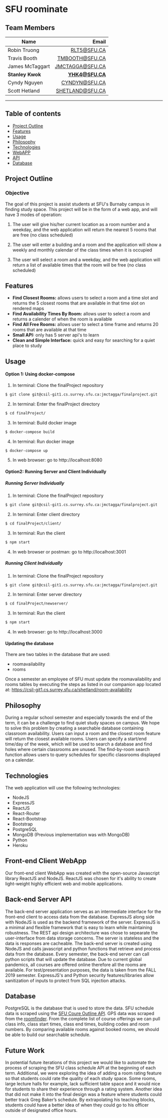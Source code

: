 # SFU roominate

## Team Members

| Name            | Email           |
|-----------------|----------------:|
| Robin Truong    | RLT5@SFU.CA     |
| Travis Booth    | TMBOOTH@SFU.CA  |
| James McTaggart | JMCTAGGA@SFU.CA |
| **Stanley Kwok**    | **YHK4@SFU.CA**     |
| Cyndy Nguyen    | CYNDYN@SFU.CA   |
| Scott Hetland   | SHETLAND@SFU.CA |
---

## Table of contents
- [Project Outline](#project-outline)
- [Features](#features)
- [Usage](#usage)
- [Philosophy](#philosophy)
- [Technologies](#technologies)
- [WebAPP](#webapp)
- [API](#API)
- [Database](#database)
 


## Project Outline
### Objective

The goal of this project is assist students at SFU's Burnaby campus in finding study space. This project will be in the form of a web app, and will have 3 modes of operation:

1. The user will give his/her current location as a room number and a weekday, and the web application will return the nearest 5 rooms that are free (no class scheduled)

2. The user will enter a building and a room and the application will show a weekly and monthly calendar of the class times when it is occupied

3. The user will select a room and a weekday, and the web application will return a list of available times that the room will be free (no class scheduled)



## Features 
- __Find Closest Rooms:__ allows users to select a room and a time slot and returns the 5 closest rooms that are available in that time slot on rendered maps
- __Find Availability Times By Room:__ allows user to select a room and returns a calender of when the room is available
- __Find All Free Rooms:__ allows user to select a time frame and returns 20 rooms that are available at that time
- __Small API:__ only has 5 server api's to learn
- __Clean and Simple Interface:__ quick and easy for searching for a quiet place to study

## Usage

#### Option 1: Using docker-compose
1. In terminal: Clone the finalProject repository
```bash
$ git clone git@csil-git1.cs.surrey.sfu.ca:jmctagga/finalproject.git
```
2. In terminal: Enter the finalProject directory
```bash
$ cd finalProject/
```
3. In terminal: Build docker image
```bash
$ docker-compose build
```
4. In terminal: Run docker image
```bash
$ docker-compose up
```
5. In web browser: go to http://localhost:8080


#### Option2: Running Server and Client Individually

##### Running Server Individually
1. In terminal: Clone the finalProject repository
```bash
$ git clone git@csil-git1.cs.surrey.sfu.ca:jmctagga/finalproject.git
```
2. In terminal: Enter client directory
```bash
$ cd finalProject/client/
```
3. In terminal: Run the client
```bash
$ npm start
```
4. In web browser or postman: go to http://localhost:3001


##### Running Client Individually
1. In terminal: Clone the finalProject repository
```bash
$ git clone git@csil-git1.cs.surrey.sfu.ca:jmctagga/finalproject.git
```
2. In terminal: Enter server directory
```bash
$ cd finalProject/newserver/
```
3. In terminal: Run the client
```bash
$ npm start
```
4. In web browser: go to http://localhost:3000


#### Updating the database
There are two tables in the database that are used:
* roomavailability
* rooms

Once a semester an employee of SFU must update the roomavailability and rooms tables by executing the steps as listed in our companion app located at: https://csil-git1.cs.surrey.sfu.ca/shetland/room-availability


## Philosophy

During a regular school semester and especially towards the end of the term, it can be a challenge to find quiet study spaces on campus. We hope to solve this problem by creating a searchable database containing classroom availability. Users can input a room and the closest room feature will return the closest available rooms. Users can specify a start/end time/day of the week, which will be used to search a database and find holes where certain classrooms are unused. The find-by-room search function allows users to query schedules for specific classrooms displayed on a calendar. 


## Technologies

The web application will use the following technologies:

- NodeJS
- ExpressJS
- ReactJS
- React-Router
- React-Bootstrap
- Bootstrap
- PostgreSQL 
- MongoDB (Previous implementation was with MongoDB)
- Python 
- Heroku


## Front-end Client WebApp

Our front-end client WebApp was created with the open-source Javascript library ReactJS and NodeJS. ReactJS was chosen for it's ability to create light-weight highly efficient web and mobile applications. 

## Back-end Server API

The back-end server application serves as an intermediate interface for the front-end client to access data from the database. ExpressJS along side with NodeJS is used as the backend framework of the server. ExpressJS is a minimal and flexible framework that is easy to learn while maintaining robustness. The REST api design architecture was chose to sepearate the user-interface from data storage concerns. The server is stateless and the data is responses are cacheable. The back-end server is created using NodeJS and calls javascript and python functions that retrieve and process data from the database. Every semester, the back-end server can call python scripts that will update the database. Due to current global pandemics, all courses are offered online therefore all the rooms are available. For test/presentation purposes, the data is taken from the FALL 2019 semester. ExpressJS's and Python security features/libraries allow sanitization of inputs to protect from SQL injection attacks.

## Database

PostgreSQL is the database that is used to store the data. SFU schedule data is scraped using the [SFU Coure Outline API](http://www.sfu.ca/bin/wcm/course-outlines). GPS data was scraped from the [roomfinder](https://roomfinder.sfu.ca/apps/sfuroomfinder_web/). From the complete list of course offerings we can pull class info, class start times, class end times, building codes and room numbers. By comparing available rooms against booked rooms, we should be able to build our searchable schedule.


<!--https://sfuroominate.herokuapp.com/-->


## Future Work

In potential future iterations of this project we would like to automate the process of scraping the SFU class schedule API at the beginning of each term. Additional,  we were exploring the idea of adding a room rating feature so that students could rate the quality of each study space. Some rooms, large lecture halls for example, lack sufficient table space and it would nice for students to share their experience through a rating system. Another idea that did not make it into the final design was a feature where students could better track Greg Baker’s schedule. By extrapolating his teaching blocks, students could have a better idea of when they could go to his officer outside of designated office hours.  
